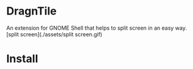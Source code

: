 # DragnTile
An extension for GNOME Shell that helps to split screen in an easy way.
[split screen](./assets/split screen.gif)

# Install
